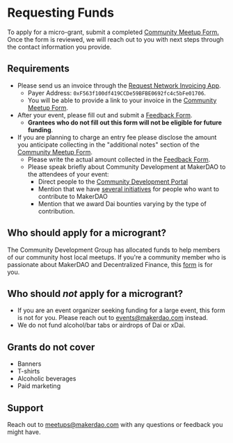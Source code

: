 # Requesting Funds

To apply for a micro-grant, submit a completed [Community Meetup Form.](https://airtable.com/shr4HOtcZ8o3VZmek) Once the form is reviewed, we will reach out to you with next steps through the contact information you provide.

## Requirements

- Please send us an invoice through the [Request Network Invoicing App](https://app.request.network/#/).
  - Payer Address: `0xF563f100df419CCDe59BFBE0692fc4c5bFe01706`.
  - You will be able to provide a link to your invoice in the [Community Meetup Form](https://airtable.com/shr4HOtcZ8o3VZmek).
- After your event, please fill out and submit a [Feedback Form](https://airtable.com/shr6Icuj6tOy0k55l).
  - **Grantees who do not fill out this form will not be eligible for future funding**.
- If you are planning to charge an entry fee please disclose the amount you anticipate collecting in the "additional notes" section of the [Community Meetup Form](https://airtable.com/shr4HOtcZ8o3VZmek).
  - Please write the actual amount collected in the [Feedback Form](https://airtable.com/shr6Icuj6tOy0k55l).
  - Please speak briefly about Community Development at MakerDAO to the attendees of your event:
    - Direct people to the [Community Development Portal](https://community-development.makerdao.com/)
    - Mention that we have [several initiatives](https://github.com/makerdao/community/projects/2?card_filter_query=label%3A%22help+wanted%22) for people who want to contribute to MakerDAO
    - Mention that we award Dai bounties varying by the type of contribution.

## Who should apply for a microgrant?

The Community Development Group has allocated funds to help members of our community host local meetups. If you're a community member who is passionate about MakerDAO and Decentralized Finance, this [form](https://airtable.com/shr4HOtcZ8o3VZmek) is for you.

## Who should _not_ apply for a microgrant?

- If you are an event organizer seeking funding for a large event, this form is not for you. Please reach out to events@makerdao.com instead.
- We do not fund alcohol/bar tabs or airdrops of Dai or xDai.

## Grants do not cover

- Banners
- T-shirts
- Alcoholic beverages
- Paid marketing

## Support

Reach out to meetups@makerdao.com with any questions or feedback you might have.

